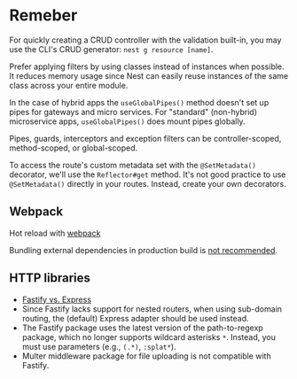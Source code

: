 # Remeber

For quickly creating a CRUD controller with the validation built-in, you may use the CLI's CRUD generator:
`nest g resource [name]`.

Prefer applying filters by using classes instead of instances when possible. It reduces memory usage since Nest can
easily reuse instances of the same class across your entire module.

In the case of hybrid apps the `useGlobalPipes()` method doesn't set up pipes for gateways and micro services. For
"standard" (non-hybrid) microservice apps, `useGlobalPipes()` does mount pipes globally.

Pipes, guards, interceptors and exception filters can be controller-scoped, method-scoped, or global-scoped.

To access the route's custom metadata set with the `@SetMetadata()` decorator, we'll use the `Reflector#get` method.
It's not good practice to use `@SetMetadata()` directly in your routes. Instead, create your own decorators.

## Webpack

Hot reload with [webpack](https://docs.nestjs.com/recipes/hot-reload)

Bundling external dependencies in production build is [not recommended](https://github.com/ZenSoftware/bundled-nest).

## HTTP libraries

- [Fastify vs. Express](https://docs.nestjs.com/controllers#library-specific-approach)
- Since Fastify lacks support for nested routers, when using sub-domain routing, the (default) Express adapter should be
  used instead.
- The Fastify package uses the latest version of the path-to-regexp package, which no longer supports wildcard asterisks
  `*`. Instead, you must use parameters (e.g., `(.*)`, `:splat*`).
- Multer middleware package for file uploading is not compatible with Fastify.
